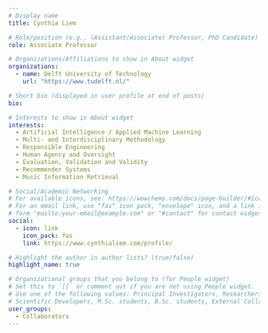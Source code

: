 ```yaml
---
# Display name
title: Cynthia Liem

# Role/position (e.g., (Assistant/Associate) Professor, PhD Candidate)
role: Associate Professor

# Organizations/Affiliations to show in About widget
organizations:
  - name: Delft University of Technology
    url: "https://www.tudelft.nl/"

# Short bio (displayed in user profile at end of posts)
bio: 

# Interests to show in About widget
interests:
  - Artificial Intelligence / Applied Machine Learning
  - Multi- and Interdisciplinary Methodology
  - Responsible Engineering
  - Human Agency and Oversight
  - Evaluation, Validation and Validity
  - Recommender Systems
  - Music Information Retrieval

# Social/Academic Networking
# For available icons, see: https://wowchemy.com/docs/page-builder/#icons
# For an email link, use "fas" icon pack, "envelope" icon, and a link in the
# form "mailto:your-email@example.com" or "#contact" for contact widget.
social:
  - icon: link
    icon_pack: fas
    link: https://www.cynthialiem.com/profile/

# Highlight the author in author lists? (true/false)
highlight_name: true

# Organizational groups that you belong to (for People widget)
# Set this to `[]` or comment out if you are not using People widget.
# Use one of the following values: Principal Investigators, Researchers, Postdoctoral Researchers, Ph.D. Candidates,
# Scientific Developers, M.Sc. students, B.Sc. students, External Collaborators, Past members
user_groups:
  - Collaborators
---
```

